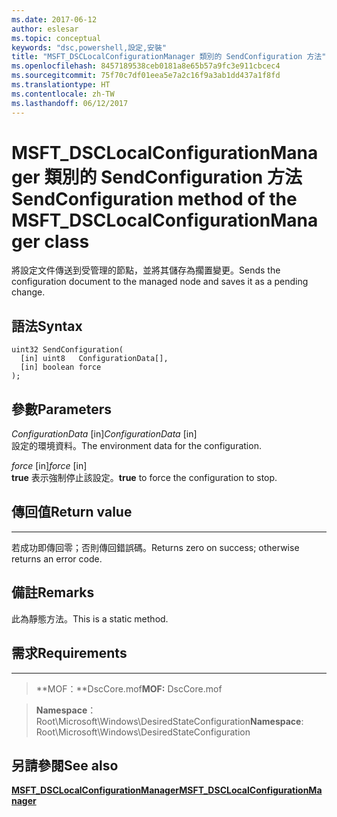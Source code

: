 ```yaml
---
ms.date: 2017-06-12
author: eslesar
ms.topic: conceptual
keywords: "dsc,powershell,設定,安裝"
title: "MSFT_DSCLocalConfigurationManager 類別的 SendConfiguration 方法"
ms.openlocfilehash: 8457189538ceb0181a8e65b57a9fc3e911cbcec4
ms.sourcegitcommit: 75f70c7df01eea5e7a2c16f9a3ab1dd437a1f8fd
ms.translationtype: HT
ms.contentlocale: zh-TW
ms.lasthandoff: 06/12/2017
---
```

# <a name="sendconfiguration-method-of-the-msftdsclocalconfigurationmanager-class"></a><span data-ttu-id="40d30-103">MSFT_DSCLocalConfigurationManager 類別的 SendConfiguration 方法</span><span class="sxs-lookup"><span data-stu-id="40d30-103">SendConfiguration method of the MSFT_DSCLocalConfigurationManager class</span></span>

<span data-ttu-id="40d30-104">將設定文件傳送到受管理的節點，並將其儲存為擱置變更。</span><span class="sxs-lookup"><span data-stu-id="40d30-104">Sends the configuration document to the managed node and saves it as a pending change.</span></span>

<a name="syntax"></a><span data-ttu-id="40d30-105">語法</span><span class="sxs-lookup"><span data-stu-id="40d30-105">Syntax</span></span>
------

```mof
uint32 SendConfiguration(
  [in] uint8   ConfigurationData[],
  [in] boolean force
);
```

<a name="parameters"></a><span data-ttu-id="40d30-106">參數</span><span class="sxs-lookup"><span data-stu-id="40d30-106">Parameters</span></span>
----------

<span data-ttu-id="40d30-107">*ConfigurationData* \[in\]</span><span class="sxs-lookup"><span data-stu-id="40d30-107">*ConfigurationData* \[in\]</span></span>  
<span data-ttu-id="40d30-108">設定的環境資料。</span><span class="sxs-lookup"><span data-stu-id="40d30-108">The environment data for the configuration.</span></span>

<span data-ttu-id="40d30-109">*force* \[in\]</span><span class="sxs-lookup"><span data-stu-id="40d30-109">*force* \[in\]</span></span>  
<span data-ttu-id="40d30-110">**true** 表示強制停止該設定。</span><span class="sxs-lookup"><span data-stu-id="40d30-110">**true** to force the configuration to stop.</span></span>

## <a name="return-value"></a><span data-ttu-id="40d30-111">傳回值</span><span class="sxs-lookup"><span data-stu-id="40d30-111">Return value</span></span>
------------

<span data-ttu-id="40d30-112">若成功即傳回零；否則傳回錯誤碼。</span><span class="sxs-lookup"><span data-stu-id="40d30-112">Returns zero on success; otherwise returns an error code.</span></span>

## <a name="remarks"></a><span data-ttu-id="40d30-113">備註</span><span class="sxs-lookup"><span data-stu-id="40d30-113">Remarks</span></span>

<span data-ttu-id="40d30-114">此為靜態方法。</span><span class="sxs-lookup"><span data-stu-id="40d30-114">This is a static method.</span></span>

## <a name="requirements"></a><span data-ttu-id="40d30-115">需求</span><span class="sxs-lookup"><span data-stu-id="40d30-115">Requirements</span></span>
------------
><span data-ttu-id="40d30-116">**MOF：**DscCore.mof</span><span class="sxs-lookup"><span data-stu-id="40d30-116">**MOF:** DscCore.mof</span></span>

><span data-ttu-id="40d30-117">**Namespace**：Root\Microsoft\Windows\DesiredStateConfiguration</span><span class="sxs-lookup"><span data-stu-id="40d30-117">**Namespace**: Root\Microsoft\Windows\DesiredStateConfiguration</span></span>


## <a name="see-also"></a><span data-ttu-id="40d30-118">另請參閱</span><span class="sxs-lookup"><span data-stu-id="40d30-118">See also</span></span>


[<span data-ttu-id="40d30-119">**MSFT_DSCLocalConfigurationManager**</span><span class="sxs-lookup"><span data-stu-id="40d30-119">**MSFT_DSCLocalConfigurationManager**</span></span>](msft-dsclocalconfigurationmanager.md)


 

 



